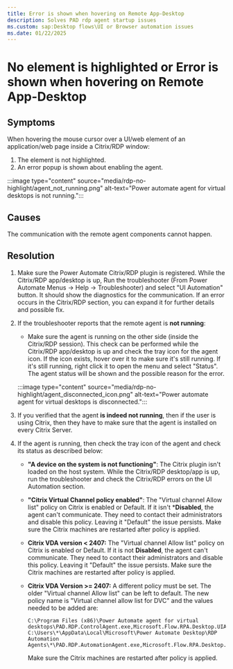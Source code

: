 ```yaml
---
title: Error is shown when hovering on Remote App-Desktop
description: Solves PAD rdp agent startup issues
ms.custom: sap:Desktop flows\UI or Browser automation issues
ms.date: 01/22/2025
---
```


# No element is highlighted or Error is shown when hovering on Remote App-Desktop

## Symptoms

When hovering the mouse cursor over a UI/web element of an application/web page inside a Citrix/RDP window:

1. The element is not highlighted.
2. An error popup is shown about enabling the agent.

:::image type="content" source="media/rdp-no-highlight/agent_not_running.png" alt-text="Power automate agent for virtual desktops is not running.":::

## Causes

The communication with the remote agent components cannot happen.

## Resolution

1. Make sure the Power Automate Citrix/RDP plugin is registered. While the Citrix/RDP app/desktop is up, Run the troubleshooter (From Power Automate Menus -> Help -> Troubleshooter) and select "UI Automation" button. It should show the diagnostics for the communication. If an error occurs in the Citrix/RDP section, you can expand it for further details and possible fix.
2. If the troubleshooter reports that the remote agent is **not running**:  
   - Make sure the agent is running on the other side (inside the  Citrix/RDP session). This check can be performed while the Citrix/RDP app/desktop is up and check the tray icon for the agent icon. If the icon exists, hover over it to make sure it's still running. If it's still running, right click it to open the menu and select "Status". The agent status will be shown and the possible reason for the error.

   :::image type="content" source="media/rdp-no-highlight/agent_disconnected_icon.png" alt-text="Power automate agent for virtual desktops is disconnected.":::

3. If you verified that the agent **is indeed not running**, then if the user is using Citrix, then they have to make sure that the agent is installed on every Citrix Server.

4. If the agent is running, then check the tray icon of the agent and check its status as described below:
   - **"A device on the system is not functioning"**: The Citrix plugin isn't loaded on the host system. While the Citrix/RDP desktop/app is up, run the troubleshooter and check the Citrix/RDP errors on the UI Automation section.
   - **"Citrix Virtual Channel policy enabled"**: The "Virtual channel Allow list" policy on Citrix is enabled or Default. If it isn't ***Disabled**, the agent can't communicate. They need to contact their administrators and disable this policy. Leaving it "Default" the issue persists. Make sure the Citrix machines are restarted after policy is applied.
   - **Citrix VDA version < 2407:** The "Virtual channel Allow list" policy on Citrix is enabled or Default. If it is not **Disabled**, the agent can't communicate. They need to contact their administrators and disable this policy. Leaving it "Default" the issue persists. Make sure the Citrix machines are restarted after policy is applied.
   - **Citrix VDA Version >= 2407:** A different policy must be set. The older "Virtual channel Allow list" can be left to default. The new policy name is "Virtual channel allow list for DVC" and the values needed to be added are:

       ```
       C:\Program Files (x86)\Power Automate agent for virtual desktops\PAD.RDP.ControlAgent.exe,Microsoft.Flow.RPA.Desktop.UIAutomation.RDP.DVC.Plugin,PAD\CONTROL  
       C:\Users\*\AppData\Local\Microsoft\Power Automate Desktop\RDP Automation Agents\*\PAD.RDP.AutomationAgent.exe,Microsoft.Flow.RPA.Desktop.UIAutomation.RDP.DVC.Plugin,PAD\UIA
       ```
        Make sure the Citrix machines are restarted after policy is applied.


